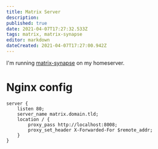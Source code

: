 ```yaml
---
title: Matrix Server
description: 
published: true
date: 2021-04-07T17:27:32.533Z
tags: matrix, matrix-synapse
editor: markdown
dateCreated: 2021-04-07T17:27:00.942Z
---
```


I'm running [matrix-synapse](https://matrix.org/docs/projects/server/synapse/) on my homeserver.

# Nginx config

```nginx
server {
    listen 80;
    server_name matrix.domain.tld;
    location / {
        proxy_pass http://localhost:8008;
        proxy_set_header X-Forwarded-For $remote_addr;
    }
}
```